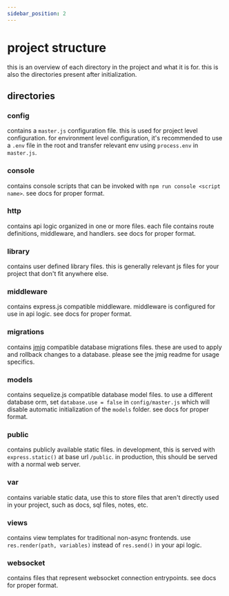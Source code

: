 ```yaml
---
sidebar_position: 2
---
```


# project structure

this is an overview of each directory in the project and what it is for. this is also the directories present after initialization.

## directories

### config
contains a `master.js` configuration file. this is used for project level configuration. for environment level configuration, it's recommended to use a `.env` file in the root and transfer relevant env using `process.env` in `master.js`.

### console
contains console scripts that can be invoked with `npm run console <script name>`. see docs for proper format.

### http
contains api logic organized in one or more files. each file contains route definitions, middleware, and handlers. see docs for proper format.

### library
contains user defined library files. this is generally relevant js files for your project that don't fit anywhere else.

### middleware
contains express.js compatible middleware. middleware is configured for use in api logic. see docs for proper format.

### migrations
contains [jmig](https://github.com/realtux/jmig) compatible database migrations files. these are used to apply and rollback changes to a database. please see the jmig readme for usage specifics.

### models
contains sequelize.js compatible database model files. to use a different database orm, set `database.use = false` in `config/master.js` which will disable automatic initialization of the `models` folder. see docs for proper format.

### public
contains publicly available static files. in development, this is served with `express.static()` at base url `/public`. in production, this should be served with a normal web server.

### var
contains variable static data, use this to store files that aren't directly used in your project, such as docs, sql files, notes, etc.

### views
contains view templates for traditional non-async frontends. use `res.render(path, variables)` instead of `res.send()` in your api logic.

### websocket
contains files that represent websocket connection entrypoints. see docs for proper format.
